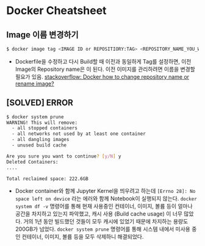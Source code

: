 # Docker Cheatsheet

## Image 이름 변경하기

```bash
$ docker image tag <IMAGE ID or REPOSITIORY:TAG> <REPOSITORY_NAME_YOU_WANT:TAG_NAME_YOU_WANT>
```
- Dockerfile을 수정하고 다시 Build할 때 이전과 동일하게 Tag를 설정하면, 이전 Image의 Repository name은 <none>이 된다. 이전 이미지를 관리하려면 이름을 변경할 필요가 있음. [stackoverflow: Docker how to change repository name or rename image?](https://stackoverflow.com/a/25214186)

## [SOLVED] ERROR

```bash
$ docker system prune
WARNING! This will remove:
  - all stopped containers
  - all networks not used by at least one container
  - all dangling images
  - unused build cache

Are you sure you want to continue? [y/N] y
Deleted Containers:
....

Total reclaimed space: 222.6GB
```

- Docker container와 함께 Jupyter Kernel을 띄우려고 하는데 `[Errno 28]: No space left on device` 라는 에러와 함께 Notebook이 실행되지 않는다. `docker system df -v` 명령어를 통해 현재 사용중인 컨테이너, 이미지, 볼륨 등이 얼마나 공간을 차지하고 있는지 파악했고, 캐시 사용 (Build cache usage) 이 너무 많았다. 거의 1년 동안 빌드했던 것들이 모두 캐시에 있었기 때문에 차지하는 용량도 200GB가 넘었다. `docker system prune` 명령어를 통해 시스템 내에서 미사용 중인 컨테이너, 이미지, 볼륨 등을 모두 삭제하니 해결되었다. 
